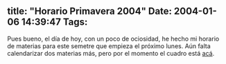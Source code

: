title: "Horario Primavera 2004"
Date: 2004-01-06 14:39:47
Tags: 
---
Pues bueno, el día de hoy, con un poco de ociosidad, he hecho mi horario de materias para este semetre que empieza el próximo lunes. Aún falta calendarizar dos materias más, pero por el momento el cuadro está <a href="http://web.archive.org/web/20040128181544/http://damog.net/uia/chartPrim04.html?PHPSESSID=f2fca8024f0e3a85b07d944a0fc9dacc">acá</a>.
